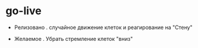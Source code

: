 # go-live

- Релизовано 
. случайное движение клеток и реагирование на "Стену"

- Желаемое
. Убрать стремление клеток "вниз"
